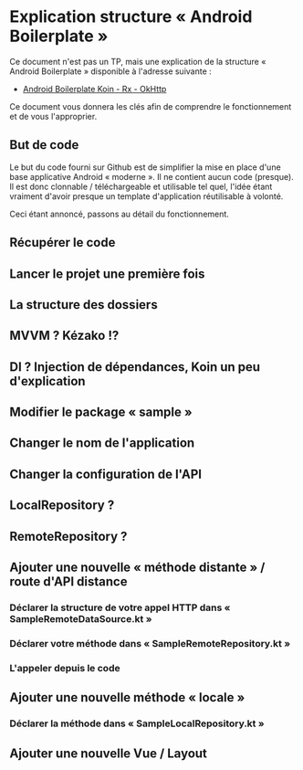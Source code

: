 # Explication structure « Android Boilerplate »

Ce document n'est pas un TP, mais une explication de la structure « Android Boilerplate » disponible à l'adresse suivante :

- [Android Boilerplate Koin - Rx - OkHttp](https://github.com/c4software/Android-Boilerplate-Koin-Rx-OkHTTP)

Ce document vous donnera les clés afin de comprendre le fonctionnement et de vous l'approprier.

## But de code

Le but du code fourni sur Github est de simplifier la mise en place d'une base applicative Android « moderne ». Il ne contient aucun code (presque). Il est donc clonnable / téléchargeable et utilisable tel quel, l'idée étant vraiment d'avoir presque un template d'application réutilisable à volonté.

Ceci étant annoncé, passons au détail du fonctionnement.

## Récupérer le code

## Lancer le projet une première fois

## La structure des dossiers

## MVVM ? Kézako !?

## DI ? Injection de dépendances, Koin un peu d'explication

## Modifier le package « sample »

## Changer le nom de l'application

## Changer la configuration de l'API

## LocalRepository ?

## RemoteRepository ?

## Ajouter une nouvelle « méthode distante » / route d'API distance

### Déclarer la structure de votre appel HTTP dans « SampleRemoteDataSource.kt »

### Déclarer votre méthode dans « SampleRemoteRepository.kt »

### L'appeler depuis le code

## Ajouter une nouvelle méthode « locale »

### Déclarer la méthode dans « SampleLocalRepository.kt »

## Ajouter une nouvelle Vue / Layout